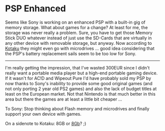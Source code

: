 # PSP Enhanced

Seems like Sony is working on an enhanced PSP with a built-in gig of memory storage. What about games for a change? At least for me, the storage was never really a problem. Sure, you have to get those Memory Stick DUO whatever instead of just use the SD-Cards that are virtually in any other device with removable storage, but anyway. Now according to [Kotaku](http://www.kotaku.com/gaming/psp/sony-releasing-psp-2-by-years-end-156144.php) they might even go with microdrives ... good idea considering that the PSP's battery replacement sails seem to be too low for Sony. 



-------------------------------



I'm really getting the impression, that I've wasted 300EUR since I didn't really want a portable media player but a high-end portable gaming device. If it wasn't for AC!D and Wipeout Pure I'd have probably sold my PSP by now thanks to Sony's inability to provide some good original games (and not only porting 2 year old PS2 games) and also the lack of budget titles at least on the European market. Not that Nintendo is that much better in this area but there the games are at least a little bit cheaper ...

To Sony: Stop thinking about Flash memory and microdrives and finally support your own device with games.

On a sidenote to Kotaku: 8GB or [8Gb](http://ps2.boomtown.net/en_uk/articles/art.view.php?id=10646)? ;)